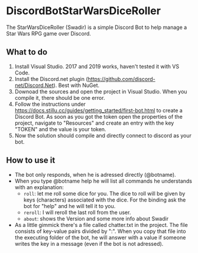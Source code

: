 # DiscordBotStarWarsDiceRoller

The StarWarsDiceRoller (Swadir) is a simple Discord Bot to help manage a Star Wars RPG game over Discord.

## What to do

1. Install Visual Studio. 2017 and 2019 works, haven't tested it with VS Code.
2. Install the Discord.net plugin (https://github.com/discord-net/Discord.Net). Best with NuGet.
3. Downoad the sources and open the project in Visual Studio. When you compile it, there should be one error.
4. Follow the instructions under https://docs.stillu.cc/guides/getting_started/first-bot.html to create a Discord Bot. As soon as you got the token open the properties of the project, navigate to "Resources" and create an entry with the key "TOKEN" and the value is your token.
5. Now the solution should compile and directly connect to discord as your bot.

## How to use it

* The bot only responds, when he is adressed directly (@botname).
* When you type @botname help he will list all commands he understands with an explanation:
    * `roll`: let me roll some dice for you. The dice to roll will be given by keys (characters) associated with the dice. For the binding ask the bot for "help" and he will tell it to you.
    * `reroll`: I will reroll the last roll from the user.
    * `about`: shows the Version and some more info about Swadir
* As a little gimmick there's a file called chatter.txt in the project. The file consists of key-value pairs divided by ":". When you copy that file into the executing folder of the bot, he will answer with a value if someone writes the key in a message (even if the bot is not adressed).
